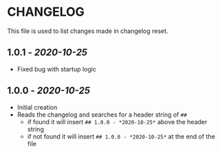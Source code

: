 # CHANGELOG

This file is used to list changes made in changelog reset.

## 1.0.1 - *2020-10-25*

- Fixed bug with startup logic

## 1.0.0 - *2020-10-25*

- Initial creation
- Reads the changelog and searches for a header string of `##`
  - if found it will insert `## 1.0.0 - *2020-10-25*` above the header string
  - if not found it will insert `## 1.0.0 - *2020-10-25*` at the end of the file
